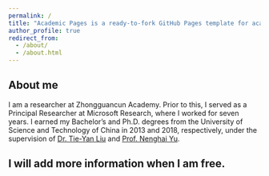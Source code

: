 ```yaml
---
permalink: /
title: "Academic Pages is a ready-to-fork GitHub Pages template for academic personal websites"
author_profile: true
redirect_from: 
  - /about/
  - /about.html
---
```


## About me
I am a researcher at Zhongguancun Academy. Prior to this, I served as a Principal Researcher at Microsoft Research, where I worked for seven years. I earned my Bachelor’s and Ph.D. degrees from the University of Science and Technology of China in 2013 and 2018, respectively, under the supervision of [Dr. Tie-Yan Liu](https://www.bjzgca.edu.cn/PicDetail.aspx?ID=285) and [Prof. Nenghai Yu](http://staff.ustc.edu.cn/~ynh/).

## I will add more information when I am free. 
